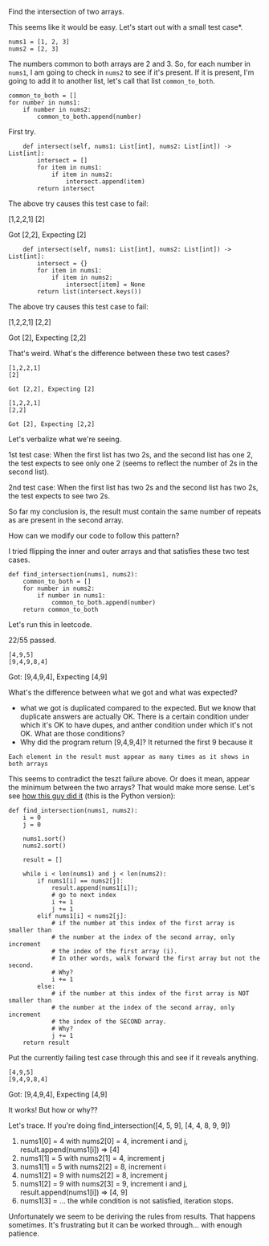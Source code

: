 Find the intersection of two arrays.

This seems like it would be easy. Let's start out with a small test case*.

```
nums1 = [1, 2, 3]
nums2 = [2, 3]
```

The numbers common to both arrays are 2 and 3. So, for each number in `nums1`, I am going to check in `nums2` to see
if it's present. If it is present, I'm going to add it to another list, let's call that list `common_to_both`.

```
common_to_both = []
for number in nums1:
    if number in nums2:
        common_to_both.append(number)
```

First try.

```
    def intersect(self, nums1: List[int], nums2: List[int]) -> List[int]:
        intersect = []
        for item in nums1:
            if item in nums2:
                intersect.append(item)
        return intersect
```

The above try causes this test case to fail:

[1,2,2,1]
[2]

Got [2,2], Expecting [2]


```
    def intersect(self, nums1: List[int], nums2: List[int]) -> List[int]:
        intersect = {}
        for item in nums1:
            if item in nums2:
                intersect[item] = None
        return list(intersect.keys())
```

The above try causes this test case to fail:

[1,2,2,1]
[2,2]

Got [2], Expecting [2,2]

That's weird. What's the difference between these two test cases?

```
[1,2,2,1]
[2]

Got [2,2], Expecting [2]
```

```
[1,2,2,1]
[2,2]

Got [2], Expecting [2,2]
```

Let's verbalize what we're seeing.

1st test case: When the first list has two 2s, and the second list has one 2, the test expects to see only one 2 (seems to reflect the number of 2s in the second list).

2nd test case: When the first list has two 2s and the second list has two 2s, the test expects to see two 2s.

So far my conclusion is, the result must contain the same number of repeats as are present in the second array.

How can we modify our code to follow this pattern?

I tried flipping the inner and outer arrays and that satisfies these two test cases. 

```
def find_intersection(nums1, nums2):
    common_to_both = []
    for number in nums2:
        if number in nums1:
            common_to_both.append(number)
    return common_to_both
```

Let's run this in leetcode.


22/55 passed.

```
[4,9,5]
[9,4,9,8,4]
```
Got: [9,4,9,4], Expecting [4,9]

What's the difference between what we got and what was expected?

* what we got is duplicated compared to the expected. But we know that duplicate answers are actually OK. There is a certain condition under which it's OK to have dupes, and anther condition under which it's not OK. What are those conditions?
* Why did the program return [9,4,9,4]? It returned the first 9 because it 


```
Each element in the result must appear as many times as it shows in both arrays
```

This seems to contradict the teszt failure above. Or does it mean, appear the minimum between the two arrays? That would make more sense. Let's see [how this guy did it](https://medium.com/@punitkmr/intersection-of-two-arrays-ii-ffb26f04dfd1) (this is the Python version):

```
def find_intersection(nums1, nums2):
    i = 0
    j = 0

    nums1.sort()
    nums2.sort()

    result = []

    while i < len(nums1) and j < len(nums2):
        if nums1[i] == nums2[j]:
            result.append(nums1[i]);
            # go to next index
            i += 1
            j += 1
        elif nums1[i] < nums2[j]:
            # if the number at this index of the first array is smaller than
            # the number at the index of the second array, only increment
            # the index of the first array (i).
            # In other words, walk forward the first array but not the second.
            # Why?
            i += 1
        else:
            # if the number at this index of the first array is NOT smaller than
            # the number at the index of the second array, only increment
            # the index of the SECOND array.
            # Why?
            j += 1
    return result
```

Put the currently failing test case through this and see if it reveals anything.

```
[4,9,5]
[9,4,9,8,4]
```
Got: [9,4,9,4], Expecting [4,9]

It works! But how or why??

Let's trace. If you're doing find_intersection([4, 5, 9], [4, 4, 8, 9, 9])


1. nums1[0] = 4 with nums2[0] = 4, increment i and j, result.append(nums1[i]) => [4]
2. nums1[1] = 5 with nums2[1] = 4, increment j
3. nums1[1] = 5 with nums2[2] = 8, increment i
4. nums1[2] = 9 with nums2[2] = 8, increment j
5. nums1[2] = 9 with nums2[3] = 9, increment i and j, result.append(nums1[i]) => [4, 9]
6. nums1[3] = ... the while condition is not satisfied, iteration stops.


Unfortunately we seem to be deriving the rules from results. That happens sometimes. It's frustrating but it can be worked through... with enough patience.

